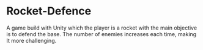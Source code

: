 # Rocket-Defence
A game build with Unity which the player is a rocket with the main objective is to defend the base. The number of enemies increases each time, making It more challenging.
